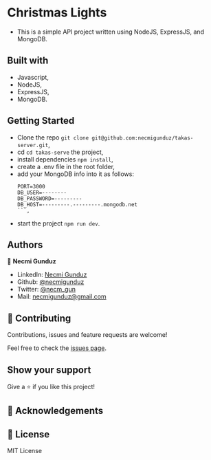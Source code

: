 # Christmas Lights

- This is a simple API project written using NodeJS, ExpressJS, and MongoDB.

## Built with

- Javascript,
- NodeJS,
- ExpressJS,
- MongoDB.

## Getting Started

- Clone the repo `git clone git@github.com:necmigunduz/takas-server.git`,
- cd `cd takas-serve` the project,
- install dependencies `npm install`,
- create a .env file in the root folder,
- add your MongoDB info into it as follows:
  ```
  PORT=3000
  DB_USER=--------
  DB_PASSWORD=---------
  DB_HOST=---------.---------.mongodb.net
  ```,
- start the project `npm run dev`.

## Authors

👤 **Necmi Gunduz**

- LinkedIn: [Necmi Gunduz](https://www.linkedin.com/in/necmigunduz/)
- Github: [@necmigunduz](https://github.com/necmigunduz/)
- Twitter: [@necm_gun](https://twitter.com/necm_gun)
- Mail: [necmigunduz@gmail.com](necmigunduz@gmail.com)

## 🤝 Contributing

Contributions, issues and feature requests are welcome!

Feel free to check the [issues page](issues/).

## Show your support

Give a ⭐️ if you like this project!

## 👏 Acknowledgements

## 📝 License

MIT License
